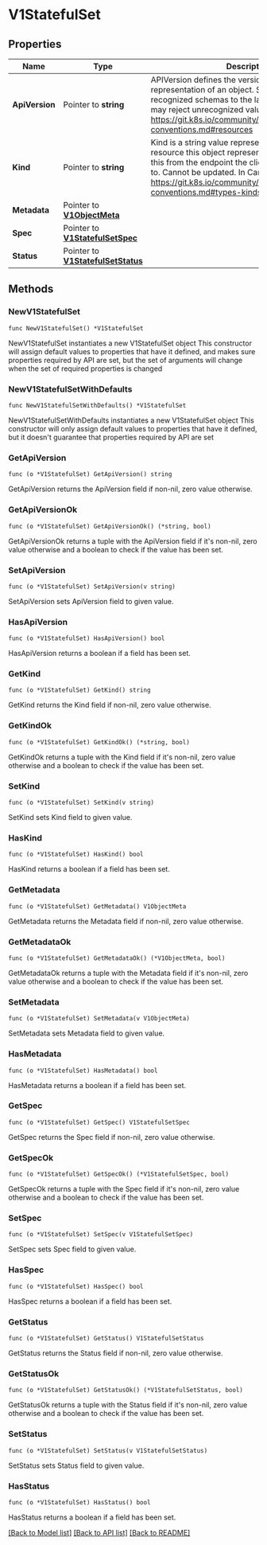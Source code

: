 # V1StatefulSet

## Properties

Name | Type | Description | Notes
------------ | ------------- | ------------- | -------------
**ApiVersion** | Pointer to **string** | APIVersion defines the versioned schema of this representation of an object. Servers should convert recognized schemas to the latest internal value, and may reject unrecognized values. More info: https://git.k8s.io/community/contributors/devel/api-conventions.md#resources | [optional] 
**Kind** | Pointer to **string** | Kind is a string value representing the REST resource this object represents. Servers may infer this from the endpoint the client submits requests to. Cannot be updated. In CamelCase. More info: https://git.k8s.io/community/contributors/devel/api-conventions.md#types-kinds | [optional] 
**Metadata** | Pointer to [**V1ObjectMeta**](V1ObjectMeta.md) |  | [optional] 
**Spec** | Pointer to [**V1StatefulSetSpec**](V1StatefulSetSpec.md) |  | [optional] 
**Status** | Pointer to [**V1StatefulSetStatus**](V1StatefulSetStatus.md) |  | [optional] 

## Methods

### NewV1StatefulSet

`func NewV1StatefulSet() *V1StatefulSet`

NewV1StatefulSet instantiates a new V1StatefulSet object
This constructor will assign default values to properties that have it defined,
and makes sure properties required by API are set, but the set of arguments
will change when the set of required properties is changed

### NewV1StatefulSetWithDefaults

`func NewV1StatefulSetWithDefaults() *V1StatefulSet`

NewV1StatefulSetWithDefaults instantiates a new V1StatefulSet object
This constructor will only assign default values to properties that have it defined,
but it doesn't guarantee that properties required by API are set

### GetApiVersion

`func (o *V1StatefulSet) GetApiVersion() string`

GetApiVersion returns the ApiVersion field if non-nil, zero value otherwise.

### GetApiVersionOk

`func (o *V1StatefulSet) GetApiVersionOk() (*string, bool)`

GetApiVersionOk returns a tuple with the ApiVersion field if it's non-nil, zero value otherwise
and a boolean to check if the value has been set.

### SetApiVersion

`func (o *V1StatefulSet) SetApiVersion(v string)`

SetApiVersion sets ApiVersion field to given value.

### HasApiVersion

`func (o *V1StatefulSet) HasApiVersion() bool`

HasApiVersion returns a boolean if a field has been set.

### GetKind

`func (o *V1StatefulSet) GetKind() string`

GetKind returns the Kind field if non-nil, zero value otherwise.

### GetKindOk

`func (o *V1StatefulSet) GetKindOk() (*string, bool)`

GetKindOk returns a tuple with the Kind field if it's non-nil, zero value otherwise
and a boolean to check if the value has been set.

### SetKind

`func (o *V1StatefulSet) SetKind(v string)`

SetKind sets Kind field to given value.

### HasKind

`func (o *V1StatefulSet) HasKind() bool`

HasKind returns a boolean if a field has been set.

### GetMetadata

`func (o *V1StatefulSet) GetMetadata() V1ObjectMeta`

GetMetadata returns the Metadata field if non-nil, zero value otherwise.

### GetMetadataOk

`func (o *V1StatefulSet) GetMetadataOk() (*V1ObjectMeta, bool)`

GetMetadataOk returns a tuple with the Metadata field if it's non-nil, zero value otherwise
and a boolean to check if the value has been set.

### SetMetadata

`func (o *V1StatefulSet) SetMetadata(v V1ObjectMeta)`

SetMetadata sets Metadata field to given value.

### HasMetadata

`func (o *V1StatefulSet) HasMetadata() bool`

HasMetadata returns a boolean if a field has been set.

### GetSpec

`func (o *V1StatefulSet) GetSpec() V1StatefulSetSpec`

GetSpec returns the Spec field if non-nil, zero value otherwise.

### GetSpecOk

`func (o *V1StatefulSet) GetSpecOk() (*V1StatefulSetSpec, bool)`

GetSpecOk returns a tuple with the Spec field if it's non-nil, zero value otherwise
and a boolean to check if the value has been set.

### SetSpec

`func (o *V1StatefulSet) SetSpec(v V1StatefulSetSpec)`

SetSpec sets Spec field to given value.

### HasSpec

`func (o *V1StatefulSet) HasSpec() bool`

HasSpec returns a boolean if a field has been set.

### GetStatus

`func (o *V1StatefulSet) GetStatus() V1StatefulSetStatus`

GetStatus returns the Status field if non-nil, zero value otherwise.

### GetStatusOk

`func (o *V1StatefulSet) GetStatusOk() (*V1StatefulSetStatus, bool)`

GetStatusOk returns a tuple with the Status field if it's non-nil, zero value otherwise
and a boolean to check if the value has been set.

### SetStatus

`func (o *V1StatefulSet) SetStatus(v V1StatefulSetStatus)`

SetStatus sets Status field to given value.

### HasStatus

`func (o *V1StatefulSet) HasStatus() bool`

HasStatus returns a boolean if a field has been set.


[[Back to Model list]](../README.md#documentation-for-models) [[Back to API list]](../README.md#documentation-for-api-endpoints) [[Back to README]](../README.md)


